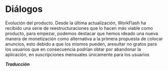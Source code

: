 
<h1>Diálogos</h1>

Evolución del producto.
Desde la última actualización, WorkFlash ha recibido una serie de reestructuraciones que lo hacen más viable como producto, para empezar, podemos destacar que hemos ideado una nueva manera de monetización como alternativa a la primera propuesta de colocar anuncios, esto debido a que los mismos pueden, aresultar no gratos para los usuarios que en consecuencia podrían obtar por abandonar la aplicación, en suscripciones mensuales únicamente para los usuarios

***Traducción***
<!--stackedit_data:
eyJoaXN0b3J5IjpbNDcwMTQ1NjExLDgxNjk2NzY2MV19
-->